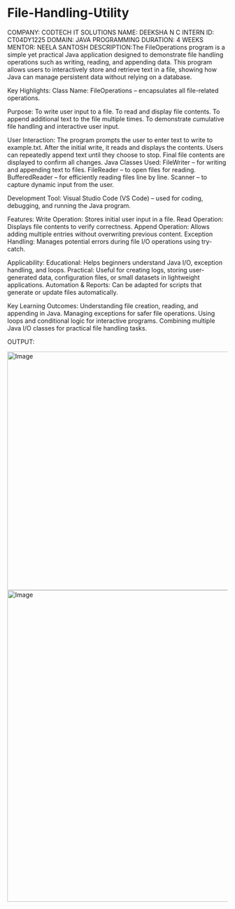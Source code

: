 # File-Handling-Utility
COMPANY: CODTECH IT SOLUTIONS
NAME: DEEKSHA N C
INTERN ID: CT04DY1225
DOMAIN: JAVA PROGRAMMING
DURATION: 4 WEEKS
MENTOR: NEELA SANTOSH
DESCRIPTION:The FileOperations program is a simple yet practical Java application designed to demonstrate file handling operations such as writing, reading, and appending data. This program allows users to interactively store and retrieve text in a file, showing how Java can manage persistent data without relying on a database.

Key Highlights:
Class Name: FileOperations – encapsulates all file-related operations.

Purpose:
To write user input to a file.
To read and display file contents.
To append additional text to the file multiple times.
To demonstrate cumulative file handling and interactive user input.

User Interaction:
The program prompts the user to enter text to write to example.txt.
After the initial write, it reads and displays the contents.
Users can repeatedly append text until they choose to stop.
Final file contents are displayed to confirm all changes.
Java Classes Used:
FileWriter – for writing and appending text to files.
FileReader – to open files for reading.
BufferedReader – for efficiently reading files line by line.
Scanner – to capture dynamic input from the user.

Development Tool:
Visual Studio Code (VS Code) – used for coding, debugging, and running the Java program.

Features:
Write Operation: Stores initial user input in a file.
Read Operation: Displays file contents to verify correctness.
Append Operation: Allows adding multiple entries without overwriting previous content.
Exception Handling: Manages potential errors during file I/O operations using try-catch.

Applicability:
Educational: Helps beginners understand Java I/O, exception handling, and loops.
Practical: Useful for creating logs, storing user-generated data, configuration files, or small datasets in lightweight applications.
Automation & Reports: Can be adapted for scripts that generate or update files automatically.

Key Learning Outcomes:
Understanding file creation, reading, and appending in Java.
Managing exceptions for safer file operations.
Using loops and conditional logic for interactive programs.
Combining multiple Java I/O classes for practical file handling tasks.

OUTPUT:

<img width="858" height="545" alt="Image" src="https://github.com/user-attachments/assets/fab4c4ba-e919-4ece-903a-007170e37659" />

<img width="1433" height="712" alt="Image" src="https://github.com/user-attachments/assets/bf664ee8-31db-4ef4-a3ec-3519c45828b3" />
